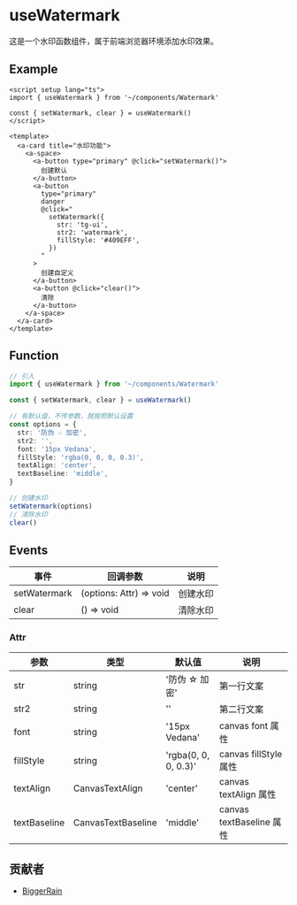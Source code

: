 # useWatermark

这是一个水印函数组件，属于前端浏览器环境添加水印效果。

## Example

```vue
<script setup lang="ts">
import { useWatermark } from '~/components/Watermark'

const { setWatermark, clear } = useWatermark()
</script>

<template>
  <a-card title="水印功能">
    <a-space>
      <a-button type="primary" @click="setWatermark()">
        创建默认
      </a-button>
      <a-button
        type="primary"
        danger
        @click="
          setWatermark({
            str: 'tg-ui',
            str2: 'watermark',
            fillStyle: '#409EFF',
          })
        "
      >
        创建自定义
      </a-button>
      <a-button @click="clear()">
        清除
      </a-button>
    </a-space>
  </a-card>
</template>
```

## Function

```ts
// 引入
import { useWatermark } from '~/components/Watermark'

const { setWatermark, clear } = useWatermark()

// 有默认值，不传参数，就按照默认设置
const options = {
  str: '防伪 ☆ 加密',
  str2: '',
  font: '15px Vedana',
  fillStyle: 'rgba(0, 0, 0, 0.3)',
  textAlign: 'center',
  textBaseline: 'middle',
}

// 创建水印
setWatermark(options)
// 清除水印
clear()
```

## Events

| 事件          | 回调参数                 | 说明    |
| ------------ | ----------------------- | ------  |
| setWatermark | (options: Attr) => void | 创建水印 |
| clear        | () => void              | 清除水印 |

### Attr

| 参数          | 类型              | 默认值                | 说明                  |
| ------------ | ----------------- | -------------------- | -------------------- |
| str          | string            | '防伪 ☆ 加密'         | 第一行文案             |
| str2         | string            | ''                   | 第二行文案             |
| font         | string            | '15px Vedana'        | canvas font 属性      |
| fillStyle    | string            | 'rgba(0, 0, 0, 0.3)' | canvas fillStyle 属性 |
| textAlign    | CanvasTextAlign   | 'center'             | canvas textAlign 属性 |
| textBaseline | CanvasTextBaseline | 'middle'            | canvas textBaseline 属性 |

## 贡献者

- [BiggerRain](https://github.com/RainyNight9)

